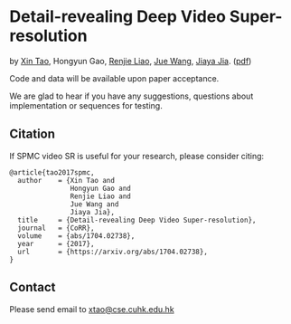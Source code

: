 # Detail-revealing Deep Video Super-resolution
by [Xin Tao](http://www.xtao.website), Hongyun Gao, [Renjie Liao](http://www.cs.toronto.edu/~rjliao/), [Jue Wang](http://juew.org), [Jiaya Jia](http://www.cse.cuhk.edu.hk/leojia/). ([pdf](https://arxiv.org/abs/1704.02738))

Code and data will be available upon paper acceptance.

We are glad to hear if you have any suggestions, questions about implementation or sequences for testing.

## Citation

If SPMC video SR is useful for your research, please consider citing:

    @article{tao2017spmc,
      author    = {Xin Tao and
                   Hongyun Gao and
                   Renjie Liao and
                   Jue Wang and
                   Jiaya Jia},
      title     = {Detail-revealing Deep Video Super-resolution},
      journal   = {CoRR},
      volume    = {abs/1704.02738},
      year      = {2017},
      url       = {https://arxiv.org/abs/1704.02738},
    }

## Contact

Please send email to xtao@cse.cuhk.edu.hk
